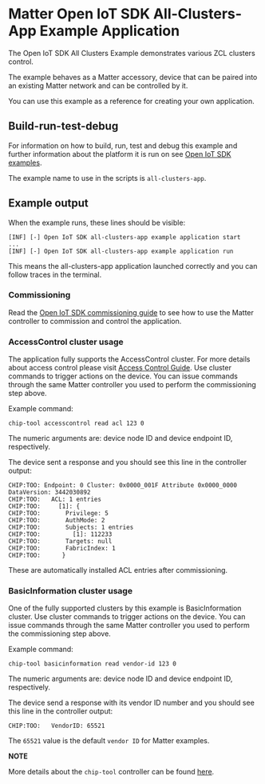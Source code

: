 # Matter Open IoT SDK All-Clusters-App Example Application

The Open IoT SDK All Clusters Example demonstrates various ZCL clusters control.

The example behaves as a Matter accessory, device that can be paired into an
existing Matter network and can be controlled by it.

You can use this example as a reference for creating your own application.

## Build-run-test-debug

For information on how to build, run, test and debug this example and further
information about the platform it is run on see
[Open IoT SDK examples](../../../docs/guides/openiotsdk_examples.md).

The example name to use in the scripts is `all-clusters-app`.

## Example output

When the example runs, these lines should be visible:

```
[INF] [-] Open IoT SDK all-clusters-app example application start
...
[INF] [-] Open IoT SDK all-clusters-app example application run
```

This means the all-clusters-app application launched correctly and you can
follow traces in the terminal.

### Commissioning

Read the
[Open IoT SDK commissioning guide](../../../docs/guides/openiotsdk_commissioning.md)
to see how to use the Matter controller to commission and control the
application.

### AccessControl cluster usage

The application fully supports the AccessControl cluster. For more details about
access control please visit
[Access Control Guide](../../../docs/guides/access-control-guide.md). Use
cluster commands to trigger actions on the device. You can issue commands
through the same Matter controller you used to perform the commissioning step
above.

Example command:

```
chip-tool accesscontrol read acl 123 0
```

The numeric arguments are: device node ID and device endpoint ID, respectively.

The device sent a response and you should see this line in the controller
output:

```
CHIP:TOO: Endpoint: 0 Cluster: 0x0000_001F Attribute 0x0000_0000 DataVersion: 3442030892
CHIP:TOO:   ACL: 1 entries
CHIP:TOO:     [1]: {
CHIP:TOO:       Privilege: 5
CHIP:TOO:       AuthMode: 2
CHIP:TOO:       Subjects: 1 entries
CHIP:TOO:         [1]: 112233
CHIP:TOO:       Targets: null
CHIP:TOO:       FabricIndex: 1
CHIP:TOO:      }
```

These are automatically installed ACL entries after commissioning.

### BasicInformation cluster usage

One of the fully supported clusters by this example is BasicInformation cluster.
Use cluster commands to trigger actions on the device. You can issue commands
through the same Matter controller you used to perform the commissioning step
above.

Example command:

```
chip-tool basicinformation read vendor-id 123 0
```

The numeric arguments are: device node ID and device endpoint ID, respectively.

The device send a response with its vendor ID number and you should see this
line in the controller output:

```
CHIP:TOO:   VendorID: 65521
```

The `65521` value is the default `vendor ID` for Matter examples.

**NOTE**

More details about the `chip-tool` controller can be found
[here](../../chip-tool/README.md).
